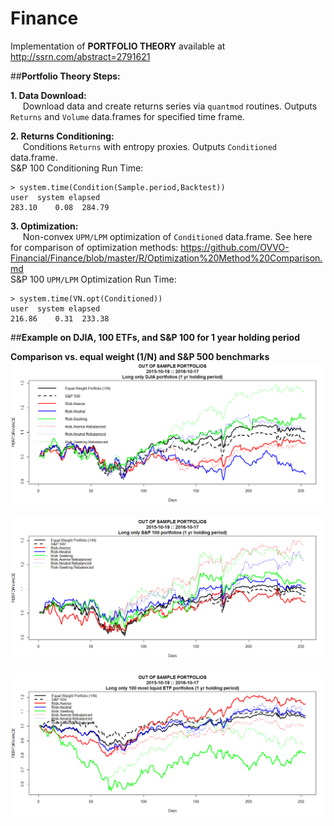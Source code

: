# Finance
Implementation of **PORTFOLIO THEORY** available at  http://ssrn.com/abstract=2791621 

##**Portfolio Theory Steps:**

**1.  Data Download:**  <br />
&nbsp;&nbsp;&nbsp;&nbsp;    Download data and create returns series via `quantmod` routines.  Outputs `Returns` and `Volume` data.frames for specified time frame.

**2.  Returns Conditioning:** <br />
&nbsp;&nbsp;&nbsp;&nbsp;    Conditions `Returns` with entropy proxies.  Outputs `Conditioned` data.frame.<br />
S&P 100 Conditioning Run Time: <br />
```{r}
> system.time(Condition(Sample.period,Backtest))
user  system elapsed
283.10    0.08  284.79
```    
**3.  Optimization:**  <br />
&nbsp;&nbsp;&nbsp;&nbsp;    Non-convex `UPM/LPM` optimization of `Conditioned` data.frame.   See here for comparison of optimization methods: https://github.com/OVVO-Financial/Finance/blob/master/R/Optimization%20Method%20Comparison.md<br />
S&P 100 `UPM/LPM` Optimization Run Time: <br />
```{r}
> system.time(VN.opt(Conditioned)) 
user  system elapsed 
216.86    0.31  233.38
```
##**Example on DJIA, 100 ETFs, and S&P 100 for 1 year holding period**<br />


**Comparison vs. equal weight (1/N) and S&P 500 benchmarks**<br />
![DJIA Returns](https://github.com/OVVO-Financial/Finance/blob/master/Images/DJIA.png)

![SP100 Returns](https://github.com/OVVO-Financial/Finance/blob/master/Images/SP100.png)

![ETFs Returns](https://github.com/OVVO-Financial/Finance/blob/master/Images/ETFs.png)
